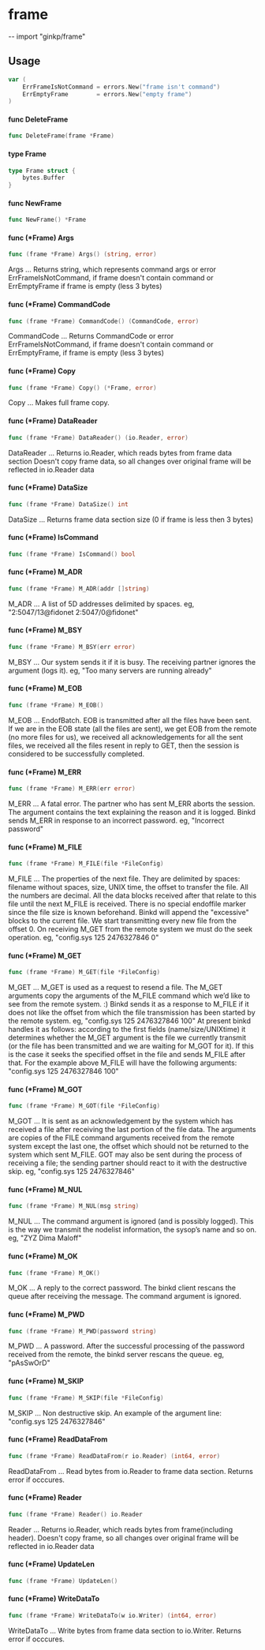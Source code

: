 # frame
--
    import "ginkp/frame"


## Usage

```go
var (
	ErrFrameIsNotCommand = errors.New("frame isn't command")
	ErrEmptyFrame        = errors.New("empty frame")
)
```

#### func  DeleteFrame

```go
func DeleteFrame(frame *Frame)
```

#### type Frame

```go
type Frame struct {
	bytes.Buffer
}
```


#### func  NewFrame

```go
func NewFrame() *Frame
```

#### func (*Frame) Args

```go
func (frame *Frame) Args() (string, error)
```
Args ... Returns string, which represents command args or error
ErrFrameIsNotCommand, if frame doesn't contain command or ErrEmptyFrame if frame
is empty (less 3 bytes)

#### func (*Frame) CommandCode

```go
func (frame *Frame) CommandCode() (CommandCode, error)
```
CommandCode ... Returns CommandCode or error ErrFrameIsNotCommand, if frame
doesn't contain command or ErrEmptyFrame, if frame is empty (less 3 bytes)

#### func (*Frame) Copy

```go
func (frame *Frame) Copy() (*Frame, error)
```
Copy ... Makes full frame copy.

#### func (*Frame) DataReader

```go
func (frame *Frame) DataReader() (io.Reader, error)
```
DataReader ... Returns io.Reader, which reads bytes from frame data section
Doesn't copy frame data, so all changes over original frame will be reflected in
io.Reader data

#### func (*Frame) DataSize

```go
func (frame *Frame) DataSize() int
```
DataSize ... Returns frame data section size (0 if frame is less then 3 bytes)

#### func (*Frame) IsCommand

```go
func (frame *Frame) IsCommand() bool
```

#### func (*Frame) M_ADR

```go
func (frame *Frame) M_ADR(addr []string)
```
M_ADR ... A list of 5D addresses delimited by spaces. eg, "2:5047/13@fidonet
2:5047/0@fidonet"

#### func (*Frame) M_BSY

```go
func (frame *Frame) M_BSY(err error)
```
M_BSY ... Our system sends it if it is busy. The receiving partner ignores the
argument (logs it). eg, "Too many servers are running already"

#### func (*Frame) M_EOB

```go
func (frame *Frame) M_EOB()
```
M_EOB ... End­of­Batch. EOB is transmitted after all the files have been sent.
If we are in the EOB state (all the files are sent), we get EOB from the remote
(no more files for us), we received all acknowledgements for all the sent files,
we received all the files resent in reply to GET, then the session is considered
to be successfully completed.

#### func (*Frame) M_ERR

```go
func (frame *Frame) M_ERR(err error)
```
M_ERR ... A fatal error. The partner who has sent M_ERR aborts the session. The
argument contains the text explaining the reason and it is logged. Binkd sends
M_ERR in response to an incorrect password. eg, "Incorrect password"

#### func (*Frame) M_FILE

```go
func (frame *Frame) M_FILE(file *FileConfig)
```
M_FILE ... The properties of the next file. They are delimited by spaces:
filename without spaces, size, UNIX­ time, the offset to transfer the file. All
the numbers are decimal. All the data blocks received after that relate to this
file until the next M_FILE is received. There is no special end­of­file marker
since the file size is known beforehand. Binkd will append the "excessive"
blocks to the current file. We start transmitting every new file from the offset
0. On receiving M_GET from the remote system we must do the seek operation. eg,
"config.sys 125 2476327846 0"

#### func (*Frame) M_GET

```go
func (frame *Frame) M_GET(file *FileConfig)
```
M_GET ... M_GET is used as a request to resend a file. The M_GET arguments copy
the arguments of the M_FILE command which we’d like to see from the remote
system. :) Binkd sends it as a response to M_FILE if it does not like the offset
from which the file transmission has been started by the remote system. eg,
"config.sys 125 2476327846 100" At present binkd handles it as follows:
according to the first fields (name/size/UNIX­time) it determines whether the
M_GET argument is the file we currently transmit (or the file has been
transmitted and we are waiting for M_GOT for it). If this is the case it seeks
the specified offset in the file and sends M_FILE after that. For the example
above M_FILE will have the following arguments: "config.sys 125 2476327846 100"

#### func (*Frame) M_GOT

```go
func (frame *Frame) M_GOT(file *FileConfig)
```
M_GOT ... It is sent as an acknowledgement by the system which has received a
file after receiving the last portion of the file data. The arguments are copies
of the FILE command arguments received from the remote system except the last
one, the offset which should not be returned to the system which sent M_FILE.
GOT may also be sent during the process of receiving a file; the sending partner
should react to it with the destructive skip. eg, "config.sys 125 2476327846"

#### func (*Frame) M_NUL

```go
func (frame *Frame) M_NUL(msg string)
```
M_NUL ... The command argument is ignored (and is possibly logged). This is the
way we transmit the nodelist information, the sysop’s name and so on. eg, "ZYZ
Dima Maloff"

#### func (*Frame) M_OK

```go
func (frame *Frame) M_OK()
```
M_OK ... A reply to the correct password. The binkd client rescans the queue
after receiving the message. The command argument is ignored.

#### func (*Frame) M_PWD

```go
func (frame *Frame) M_PWD(password string)
```
M_PWD ... A password. After the successful processing of the password received
from the remote, the binkd server rescans the queue. eg, "pAsSwOrD"

#### func (*Frame) M_SKIP

```go
func (frame *Frame) M_SKIP(file *FileConfig)
```
M_SKIP ... Non destructive skip. An example of the argument line: "config.sys
125 2476327846"

#### func (*Frame) ReadDataFrom

```go
func (frame *Frame) ReadDataFrom(r io.Reader) (int64, error)
```
ReadDataFrom ... Read bytes from io.Reader to frame data section. Returns error
if occcures.

#### func (*Frame) Reader

```go
func (frame *Frame) Reader() io.Reader
```
Reader ... Returns io.Reader, which reads bytes from frame(including header).
Doesn't copy frame, so all changes over original frame will be reflected in
io.Reader data

#### func (*Frame) UpdateLen

```go
func (frame *Frame) UpdateLen()
```

#### func (*Frame) WriteDataTo

```go
func (frame *Frame) WriteDataTo(w io.Writer) (int64, error)
```
WriteDataTo ... Write bytes from frame data section to io.Writer. Returns error
if occcures.
